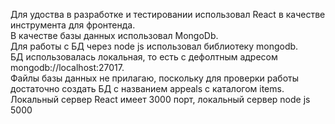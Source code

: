 Для удоства в разработке и тестировании использовал React в качестве инструмента для фронтенда.<br>
В качестве базы данных использовал MongoDb.<br>
Для работы с БД через node js использовал библиотеку mongodb.<br>
БД использовалась локальная, то есть с дефолтным адресом mongodb://localhost:27017.<br>
Файлы базы данных не прилагаю, поскольку для проверки работы достаточно создать БД с названием appeals с каталогом items.<br>
Локальный сервер React имеет 3000 порт, локальный сервер node js 5000
